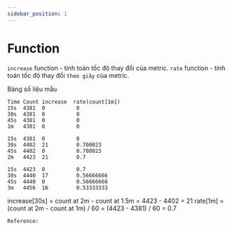 ```yaml
---
sidebar_position: 1
---
```


# Function

`increase` function - tính toán tốc độ thay đổi của metric.
`rate` function - tính toán tốc độ thay đổi `theo giây` của metric.

Bảng số liệu mẫu
```
Time Count increase  rate(count[1m])
15s  4381  0          0
30s  4381  0          0
45s  4381  0          0
1m   4381  0          0

15s  4381  0          0
30s  4402  21         0.700023
45s  4402  0          0.700023
2m   4423  21         0.7

15s  4423  0          0.7
30s  4440  17         0.56666666
45s  4440  0          0.56666666
3m   4456  16         0.53333333
```

increase[30s] = count at 2m - count at 1.5m = 4423 - 4402 = 21
rate[1m]      = (count at 2m - count at 1m) / 60 = (4423 - 4381) / 60 = 0.7




`Reference:`   



